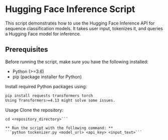 # Hugging Face Inference Script

This script demonstrates how to use the Hugging Face Inference API for sequence classification models. It takes user input, tokenizes it, and queries a Hugging Face model for inference.

## Prerequisites

Before running the script, make sure you have the following installed:

- Python (>=3.6)
- pip (package installer for Python)

Install required Python packages using:

```bash
pip install requests transformers torch
Using Transformers>=4.13 might solve some issues.
```

Usage
Clone the repository:
```git clone <repository_url>
cd <repository_directory>```

** Run the script with the following command: **
```python tockenizer.py <model_url> <api_key> <input_text>```
